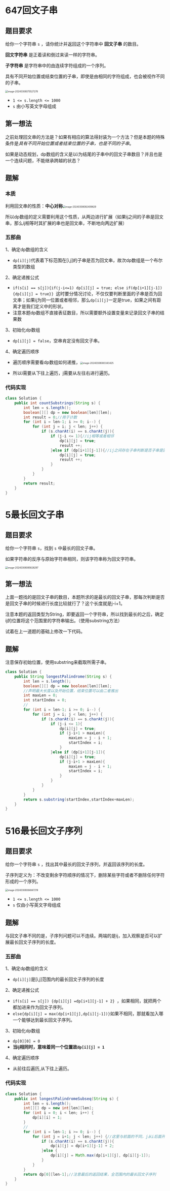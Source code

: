# 647回文子串

## 题目要求

给你一个字符串 `s` ，请你统计并返回这个字符串中 **回文子串** 的数目。

**回文字符串** 是正着读和倒过来读一样的字符串。

**子字符串** 是字符串中的由连续字符组成的一个序列。

具有不同开始位置或结束位置的子串，即使是由相同的字符组成，也会被视作不同的子串。

<img src="../../../Pic/image-20240308075527278.png" alt="image-20240308075527278" style="zoom:50%;" />

- `1 <= s.length <= 1000`
- `s` 由小写英文字母组成

## 第一想法

之前处理回文串的方法是？如果有相应的算法得封装为一个方法？但是本题的特殊条件是*具有不同开始位置或者结束位置的子串，也是不同的子串*。

如果是动态规划，dp数组的含义是以i为结尾的子串中的回文子串数目？并且也是一个连续问题，不能继承跨越的状态？

## 题解

### 本质

利用回文串的性质：**中心对称**<img src="../../../Pic/image-20240308082409829.png" alt="image-20240308082409829" style="zoom:50%;" />

所以dp数组的定义需要利用这个性质，从两边进行扩展（如果ij之间的子串是回文串，那么ij相等时其扩展的串也是回文串，不断地向两边扩展）

### 五部曲

1、确定dp数组的含义

- `dp[i][j]`代表着下标范围在[i,j]的子串是否为回文串，故次dp数组是一个布尔类型的数组

2、确定递推公式

- `if(s[i] == s[j]){if(j-i<=1) dp[i][j] = true; else if(dp[i+1][j-1]) {dp[i][j] = true}} `这时要分情况讨论，不仅仅要判断里面的子串是否为回文串；如果ij为同一位置或者相邻，那么`dp[i][j]`一定是true，如果之间有距离才是我们定义中的形状。
- 注意本题dp数组不直接表征数目，所以需要额外设置变量来记录回文子串的结果数

3、初始化dp数组

- `dp[i][j] = false`，空串肯定没有回文子串。

4、确定遍历顺序

- 遍历顺序需要看dp数组如何递推，<img src="../../../Pic/image-20240308083343425.png" alt="image-20240308083343425" style="zoom:50%;" />

- 所以i需要从下往上遍历，j需要从左往右进行遍历。

### 代码实现

```java
class Solution {
    public int countSubstrings(String s) {
        int len = s.length();
        boolean[][] dp = new boolean[len][len];
        int result = 0;//用于计数
        for (int i = len-1; i >= 0; i--) {
            for (int j = i; j < len; j++) {
                if (s.charAt(i) == s.charAt(j)){
                    if (j-i <= 1){//ij相等或者相邻
                        dp[i][j] = true;
                        result ++;
                    }else if (dp[i+1][j-1]){//ij之间存在子串判断是否子串是回文串
                        dp[i][j] = true;
                        result ++;
                    }
                }
            }
        }
        return result;
    }
}
```

# 5最长回文子串

## 题目要求

给你一个字符串 `s`，找到 `s` 中最长的回文子串。

如果字符串的反序与原始字符串相同，则该字符串称为回文字符串。

<img src="../../../Pic/image-20240308085828297.png" alt="image-20240308085828297" style="zoom:50%;" />

## 第一想法

上面一题找的是回文子串的数目，本题所求的是最长的回文子串，那每次判断是否是回文子串的时候进行长度比较就行了？这个长度就是j-i+1。

注意本题的返回类型为String，即要返回一个字符串，所以找到最长的之后，确定ij的位置将这个范围里的字符串输出。（使用substring方法）

试着在上一道题的基础上修改一下代码。

## 题解

注意保存初始位置，使用substring来截取所需子串。

```java
class Solution {
    public String longestPalindrome(String s) {
        int len = s.length();
        boolean[][] dp = new boolean[len][len];
        //声明最大长度以及开始位置，结束位置可以由二者推出
        int maxLen = 0;
        int startIndex = 0;
        //
        for (int i = len-1; i >= 0; i--) {
            for (int j = i; j < len; j++) {
                if (s.charAt(i) == s.charAt(j)){
                    if (j-i <= 1){
                        dp[i][j] = true;
                        if (j-i+1 > maxLen){
                            maxLen = j - i + 1;
                            startIndex = i;
                        }
                    }else if (dp[i+1][j-1]){
                        dp[i][j] = true;
                        if (j-i+1 > maxLen){
                            maxLen = j - i + 1;
                            startIndex = i;
                        }
                    }
                }
            }
        }
        return s.substring(startIndex,startIndex+maxLen);
    }
}
```



# 516最长回文子序列

## 题目要求

给你一个字符串 `s` ，找出其中最长的回文子序列，并返回该序列的长度。

子序列定义为：不改变剩余字符顺序的情况下，删除某些字符或者不删除任何字符形成的一个序列。

<img src="../../../Pic/image-20240308084847219.png" alt="image-20240308084847219" style="zoom:50%;" />

- `1 <= s.length <= 1000`
- `s` 仅由小写英文字母组成

## 题解

与回文子串不同的是，子序列问题可以不连续。两端的是ij，加入观察是否可以扩展最长回文子序列的长度。

### 五部曲

1、确定dp数组的含义

- `dp[i][j]`是[i,j]范围内的最长回文子序列的长度

2、确定递推公式

- `if(s[i] == s[j]) {dp[i][j] =dp[i+1][j-1] + 2} `，如果相同，就把两个都加进来作为回文子序列。
- `else{dp[i][j] = max(dp[i+1][j],dp[i][j-1])}`如果不相同，那就看加入哪一个能够达到最长回文子序列。

3、初始化dp数组

- `dp[0][0] = 0 `
- **当ij相同时，意味着同一个位置故`dp[i][j] = 1`**

4、确定遍历顺序

- 从前往后遍历,从下往上遍历。

### 代码实现

```java
class Solution {
    public int longestPalindromeSubseq(String s) {
        int len = s.length();
        int[][] dp = new int[len][len];
        for (int i = 0; i < len; i++) {
            dp[i][i] = 1;
        }
        //
        for (int i = len-1; i >= 0; i--) {
            for (int j = i+1; j < len; j++) {//这里与前面的不同，j从i后面开始
                if (s.charAt(i) == s.charAt(j)){
                    dp[i][j] = dp[i+1][j-1] + 2;
                }else {
                    dp[i][j] = Math.max(dp[i+1][j], dp[i][j-1]);
                }
            }
        }
        return dp[0][len-1];//注意最后的返回结果，全范围内的最长回文子序列
    }
}
```



# 